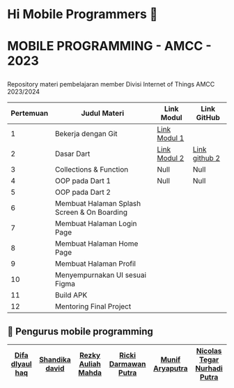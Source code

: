 # Hi Mobile Programmers 👋
# <p align="left">MOBILE PROGRAMMING - AMCC - 2023</p>
  
Repository materi pembelajaran member Divisi Internet of Things AMCC 2023/2024
  

| Pertemuan | Judul Materi                                     | Link Modul                                                | Link GitHub                                               |
|------------|--------------------------------------------------|-----------------------------------------------------------|-----------------------------------------------------------|
| 1          | Bekerja dengan Git                              | [Link Modul 1](https://medium.com/amcc-amikom/bekerja-dengan-git-a4529404d935)||
| 2          | Dasar Dart                                      | [Link Modul 2](https://medium.com/amcc-amikom/dasar-dart-8ed608605295)| [Link github 2]([https://github.com/amccamikom/amcc-mobile-2023.git](https://github.com/amccamikom/amcc-mobile-2023/tree/pelatihan-2)) |
| 3          | Collections & Function                          | Null                                                      | Null                                                      |
| 4          | OOP pada Dart 1                                 | Null                                                      | Null                                                      |
| 5          | OOP pada Dart 2                                 |                                                           |                                                           |
| 6          | Membuat Halaman Splash Screen & On Boarding     |                                                           |                                                           |
| 7          | Membuat Halaman Login Page                      |                                                           |                                                           |
| 8          | Membuat Halaman Home Page                       |                                                           |                                                           |
| 9          | Membuat Halaman Profil                          |                                                           |                                                           |
| 10         | Menyempurnakan UI sesuai Figma                  |                                                           |                                                           |
| 11         | Build APK                                        |                                                           |                                                           |
| 12         | Mentoring Final Project                         |                                                           |                                                           |

## 🙇 Pengurus mobile programming

| [Difa dlyaul haq ](https://github.com/difadlyaulhaq)| [Shandika david](https://github.com/shandikadav#-about-me) | [Rezky Auliah Mahda ](https://github.com/RzkyAul30) | [Ricki Darmawan Putra](https://github.com/RickiGut) |  [Munif Aryaputra](https://github.com/xicerya)|[Nicolas Tegar Nurhadi Putra ](https://github.com/nicolast74)|
| -------- | -------- | -------- | -------- | -------- | -------- | 

        
        
        
